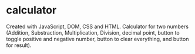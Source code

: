 # calculator

Created with JavaScript, DOM, CSS and HTML.
Calculator for two numbers (Addition, Substraction, Multiplication, Division, decimal point, button to toggle positive and negative number, button to clear everything, and button for result).
